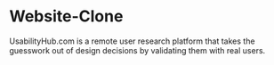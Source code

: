 # Website-Clone
UsabilityHub.com is a remote user research platform that takes the guesswork out of design decisions by validating them with real users.
